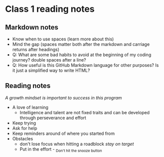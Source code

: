 # Class 1 reading notes

## Markdown notes

- Know when to use spaces (learn more about this)
- Mind the gap (spaces matter both after the markdown and carriage returns after headings)
- Q: What are some bad habits to avoid at the beginning of my coding journey? double spaces after a line?
- Q: How useful is this GitHub Markdown language for other purposes? Is it just a simplified way to write HTML?

## Reading notes

*A growth mindset is important to success in this program*

- A love of learning
  - Intelligence and talent are not fixed traits and can be developed through perseverance and effort
- Keep trying
- Ask for help
- Keep reminders around of where you started from
- Obstacles
  - don't lose focus when hitting a roadblock *stay on target* 
  - Put in the effort - <sub>Don't hit the snooze button</sub> 

